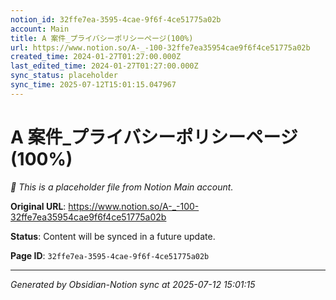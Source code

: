 ```yaml
---
notion_id: 32ffe7ea-3595-4cae-9f6f-4ce51775a02b
account: Main
title: A 案件_プライバシーポリシーページ(100%)
url: https://www.notion.so/A-_-100-32ffe7ea35954cae9f6f4ce51775a02b
created_time: 2024-01-27T01:27:00.000Z
last_edited_time: 2024-01-27T01:27:00.000Z
sync_status: placeholder
sync_time: 2025-07-12T15:01:15.047967
---
```


# A 案件_プライバシーポリシーページ(100%)

*🔄 This is a placeholder file from Notion Main account.*

**Original URL**: https://www.notion.so/A-_-100-32ffe7ea35954cae9f6f4ce51775a02b

**Status**: Content will be synced in a future update.

**Page ID**: `32ffe7ea-3595-4cae-9f6f-4ce51775a02b`

---

*Generated by Obsidian-Notion sync at 2025-07-12 15:01:15*
